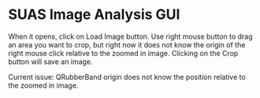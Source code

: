 # SUAS Image Analysis GUI

When it opens, click on Load Image button. Use right mouse button to drag an area you want to crop, but right now it does not know the origin of the right mouse click relative to the zoomed in image. Clicking on the Crop button will save an image.

Current issue: QRubberBand origin does not know the position relative to the zoomed in image.
